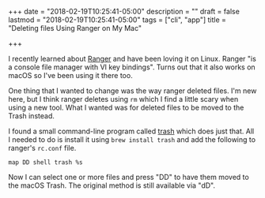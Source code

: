+++
date = "2018-02-19T10:25:41-05:00"
description = ""
draft = false
lastmod = "2018-02-19T10:25:41-05:00"
tags = ["cli", "app"]
title = "Deleting files Using Ranger on My Mac"

+++

I recently learned about [Ranger](https://github.com/ranger/ranger) and have been loving it on Linux. Ranger "is a console file manager with VI key bindings". Turns out that it also works on macOS so I've been using it there too.

One thing that I wanted to change was the way ranger deleted files. I'm new here, but I think ranger deletes using `rm` which I find a little scary when using a new tool. What I wanted was for deleted files to be moved to the Trash instead.

I found a small command-line program called [trash](https://github.com/ali-rantakari/trash) which does just that. All I needed to do is install it using `brew install trash` and add the following to ranger's `rc.conf` file.

`map DD shell trash %s`

Now I can select one or more files and press "DD" to have them moved to the macOS Trash. The original method is still available via "dD".
